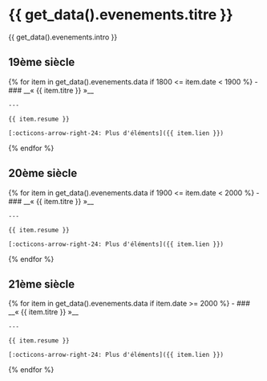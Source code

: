 # {{ get_data().evenements.titre }}

{{ get_data().evenements.intro }}

## 19ème siècle

<div class="grid cards" markdown>
{% for item in get_data().evenements.data if 1800 <= item.date < 1900 %}
- ### __« {{ item.titre }} »__

    ---

    {{ item.resume }}

    [:octicons-arrow-right-24: Plus d'éléments]({{ item.lien }})
{% endfor %}
</div>

## 20ème siècle

<div class="grid cards" markdown>
{% for item in get_data().evenements.data if 1900 <= item.date < 2000 %}
- ### __« {{ item.titre }} »__

    ---

    {{ item.resume }}

    [:octicons-arrow-right-24: Plus d'éléments]({{ item.lien }})
{% endfor %}
</div>

## 21ème siècle

<div class="grid cards" markdown>
{% for item in get_data().evenements.data if item.date >= 2000 %}
- ### __« {{ item.titre }} »__

    ---

    {{ item.resume }}

    [:octicons-arrow-right-24: Plus d'éléments]({{ item.lien }})
{% endfor %}
</div>